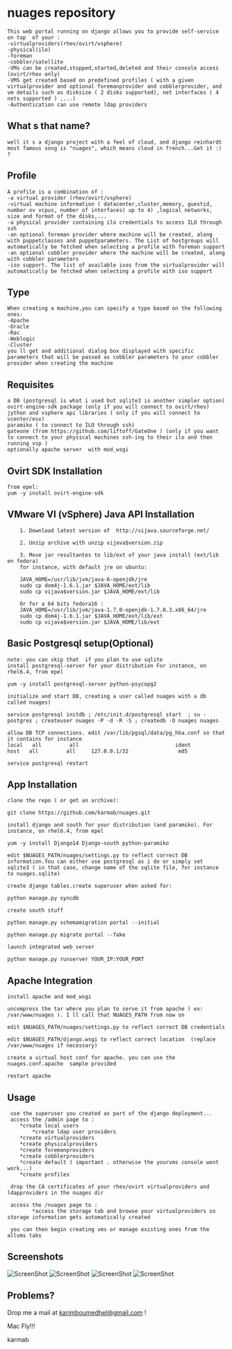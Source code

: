 nuages repository
================


    This web portal running on django allows you to provide self-service  on top  of your :
    -virtualproviders(rhev/ovirt/vsphere)
    -physical(ilo)
    -foreman
    -cobbler/satellite
    -VMs can be created,stopped,started,deleted and their console access (ovirt/rhev only)
    -VMS get created based on predefined profiles ( with a given virtualprovider and optional foremanprovider and cobblerprovider, and vm details such as disksize ( 2 disks supported), net interfaces ( 4 nets supported ) ,...)
    -Authentication can use remote ldap providers

What s that name?
------------
    well it s a django project with a feel of cloud, and django reinhardt most famous song is "nuages", which means cloud in french...Get it :) ?


Profile
------------
    A profile is a combination of :
    -a virtual provider (rhev/ovirt/vsphere)
    -virtual machine information ( datacenter,cluster,memory, guestid, number ov vcpus, number of interfaces( up to 4) ,logical networks, size and format of the disks,...
    -a physical provider containing ilo credentials to access ILO through ssh
    -an optional foreman provider where machine will be created, along with puppetclasses and puppetparameters. The List of hostgroups will automatically be fetched when selecting a profile with foreman support
    -an optional cobbler provider where the machine will be created, along with cobbler parameters
    -iso support. The list of available isos from the virtualprovider will automatically be fetched when selecting a profile with iso support
     
Type
------------
    When creating a machine,you can specify a type based on the following ones:
    -Apache
    -Oracle
    -Rac
    -Weblogic
    -Cluster
    you ll get and additional dialog box displayed with specific parameters that will be passed as cobbler parameters to your cobbler provider when creating the machine



Requisites
------------

    a DB (postgresql is what i used but sqlite3 is another simpler option)
    ovirt-engine-sdk package (only if you will connect to ovirt/rhev)
    jython and vsphere api libraries ( only if you will connect to vcenter/esx)
    paramiko ( to connect to ILO through ssh)
    gateone (from https://github.com/liftoff/GateOne ) (only if you want to connect to your physical machines ssh-ing to their ilo and then running vsp )
    optionally apache server  with mod_wsgi

Ovirt SDK Installation
--------

    from epel:
    yum -y install ovirt-engine-sdk


VMware VI (vSphere) Java API Installation
------------

        1. Download latest version of  http://vijava.sourceforge.net/

        2. Unzip archive with unzip vijava$version.zip

        3. Move jar resultantes to lib/ext of your java install (ext/lib en fedora)
        for instance, with default jre on ubuntu:

        JAVA_HOME=/usr/lib/jvm/java-6-openjdk/jre
        sudo cp dom4j-1.6.1.jar $JAVA_HOME/ext/lib
        sudo cp vijava$version.jar $JAVA_HOME/ext/lib

        Or for a 64 bits fedora16 :
        JAVA_HOME=/usr/lib/jvm/java-1.7.0-openjdk-1.7.0.3.x86_64/jre
        sudo cp dom4j-1.6.1.jar $JAVA_HOME/ext/lib/ext
        sudo cp vijava$version.jar $JAVA_HOME/lib/ext


Basic Postgresql setup(Optional)
---------
    
    note: you can skip that  if you plan to use sqlite
	install postgresql-server for your distribution For instance, on rhel6.4, from epel

    yum -y install postgresql-server python-psycopg2
    
    initialize and start DB, creating a user called nuages with a db called nuages)
        
    service postgresql initdb ; /etc/init.d/postgresql start  ; su - postgres ; createuser nuages -P -d -R -S ; createdb -O nuages nuages

    allow DB TCP connections. edit /var/lib/pgsql/data/pg_hba.conf so that it contains for instance
    local   all         all                               ident
    host   all         all     127.0.0.1/32                md5

    service postgresql restart


App Installation 
---------
     
    clone the repo ( or get an archive):
    
    git clone https://github.com/karmab/nuages.git

	install django and south for your distribution (and paramiko). For instance, on rhel6.4, from epel

    yum -y install Django14 Django-south python-paramiko

    edit $NUAGES_PATH/nuages/settings.py to reflect correct DB information.You can either use postgresql as i do or simply set sqlite3 ( in that case, change name of the sqlite file, for instance to nuages.sqlite)

    create django tables.create superuser when asked for:

    python manage.py syncdb 

    create south stuff 

    python manage.py schemamigration portal --initial

    python manage.py migrate portal --fake

    launch integrated web server 

    python manage.py runserver YOUR_IP:YOUR_PORT


Apache Integration 
------------------    
    install apache and mod_wsgi
    
    uncompress the tar where you plan to serve it from apache ( ex: /var/www/nuages ). I ll call that NUAGES_PATH from now on 
    
    edit $NUAGES_PATH/nuages/settings.py to reflect correct DB credentials
    
    edit $NUAGES_PATH/django.wsgi to reflect correct location  (replace /var/www/nuages if necessary)                                                       
    
    create a virtual host conf for apache. you can use the nuages.conf.apache  sample provided
	
    restart apache

 
Usage
---------
	
     use the superuser you created as part of the django deployment...
     access the /admin page to :
		*create local users
    		*create ldap user providers 
		*create virtualproviders
		*create physicalproviders
		*create foremanproviders
		*create cobblerproviders
		*create default ( important . otherwise the yourvms console wont work...)
		*create profiles
	
     drop the CA certificates of your rhev/ovirt virtualproviders and ldapproviders in the nuages dir

     access the /nuages page to :
     		*access the storage tab and browse your virtualproviders so storage information gets automatically created
     
     you can then begin creating vms or manage existing ones from the allvms tabs

 
Screenshots
---------
![ScreenShot](https://raw.github.com/karmab/nuages/master/screenshots/nuages1.png)
![ScreenShot](https://raw.github.com/karmab/nuages/master/screenshots/nuages2.png)
![ScreenShot](https://raw.github.com/karmab/nuages/master/screenshots/nuages3.png)
![ScreenShot](https://raw.github.com/karmab/nuages/master/screenshots/nuages4.png)

Problems?                                                                                                                                                                      
---------

Drop me a mail at karimboumedhel@gmail.com !

Mac Fly!!!

karmab
